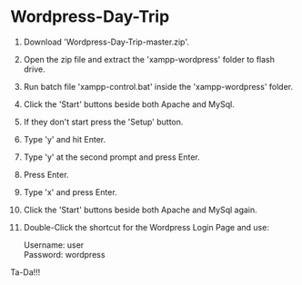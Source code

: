 Wordpress-Day-Trip
=================

1. Download 'Wordpress-Day-Trip-master.zip'.
2. Open the zip file and extract the 'xampp-wordpress' folder to flash drive.
3. Run batch file 'xampp-control.bat' inside the 'xampp-wordpress' folder.
4. Click the 'Start' buttons beside both Apache and MySql.
5. If they don't start press the 'Setup' button.
6. Type 'y' and hit Enter.
7. Type 'y' at the second prompt and press Enter.
8. Press Enter.
9. Type 'x' and press Enter.
10. Click the 'Start' buttons beside both Apache and MySql again.
11. Double-Click the shortcut for the Wordpress Login Page and use:
 
    Username: user  
    Password: wordpress


Ta-Da!!!
